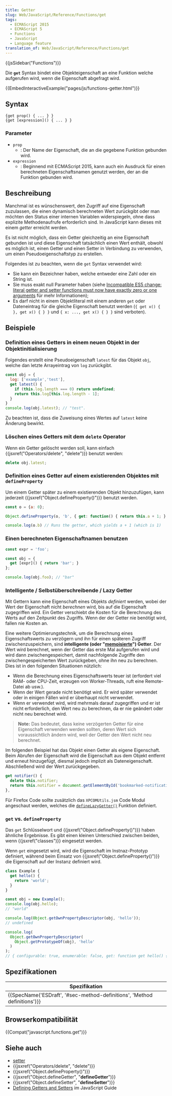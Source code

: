 ```yaml
---
title: Getter
slug: Web/JavaScript/Reference/Functions/get
tags:
  - ECMAScript 2015
  - ECMAScript 5
  - Functions
  - JavaScript
  - Language feature
translation_of: Web/JavaScript/Reference/Functions/get
---
```

{{jsSidebar("Functions")}}

Die **`get`** Syntax bindet eine Objekteigenschaft an eine Funktion welche aufgerufen wird, wenn die Eigenschaft abgefragt wird.

{{EmbedInteractiveExample("pages/js/functions-getter.html")}}

## Syntax

    {get prop() { ... } }
    {get [expression]() { ... } }

### Parameter

- `prop`
  - : Der Name der Eigenschaft, die an die gegebene Funktion gebunden wird.
- `expression`
  - : Beginnend mit ECMAScript 2015, kann auch ein Ausdruck für einen berechneten Eigenschaftsnamen genutzt werden, der an die Funktion gebunden wird.

## Beschreibung

Manchmal ist es wünschenswert, den Zugriff auf eine Eigenschaft zuzulassen, die einen dynamisch berechneten Wert zurückgibt oder man möchten den Status einer internen Variablen widerspiegeln, ohne dass explizite Methodenaufrufe erforderlich sind. In JavaScript kann dieses mit einem _getter_ erreicht werden.

Es ist nicht möglich, dass ein Getter gleichzeitig an eine Eigenschaft gebunden ist und diese Eigenschaft tatsächlich einen Wert enthält, obwohl es möglich ist, einen Getter und einen Setter in Verbindung zu verwenden, um einen Pseudoeigenschaftstyp zu erstellen.

Folgendes ist zu beachten, wenn die `get` Syntax verwendet wird:

- Sie kann ein Bezeichner haben, welche entweder eine Zahl oder ein String ist.
- Sie muss exakt null Parameter haben (siehe [Incompatible ES5 change: literal getter and setter functions must now have exactly zero or one arguments](http://whereswalden.com/2010/08/22/incompatible-es5-change-literal-getter-and-setter-functions-must-now-have-exactly-zero-or-one-arguments/) für mehr Informationen);
- Es darf nicht in einem Objektliteral mit einem anderen `get` oder Dateneintrag für die gleiche Eigenschaft benutzt werden (`{ get x() { }, get x() { } }` und `{ x: ..., get x() { } }` sind verboten).

## Beispiele

### Definition eines Getters in einem neuen Objekt in der Objektinitialisierung

Folgendes erstellt eine Pseudoeigenschaft `latest` für das Objekt `obj`, welche dan letzte Arrayeintrag von `log` zurückgibt.

```js
const obj = {
  log: ['example','test'],
  get latest() {
    if (this.log.length === 0) return undefined;
    return this.log[this.log.length - 1];
  }
}
console.log(obj.latest); // "test".
```

Zu beachten ist, dass die Zuweisung eines Wertes auf `latest` keine Änderung bewirkt.

### Löschen eines Getters mit dem `delete` Operator

Wenn ein Getter gelöscht werden soll, kann einfach {{jsxref("Operators/delete", "delete")}} benutzt werden:

```js
delete obj.latest;
```

### Definition eines Getter auf einem existierenden Objektes mit `defineProperty`

Um einem Getter später zu einem existierenden Objekt hinzuzufügen, kann jederzeit {{jsxref("Object.defineProperty()")}} benutzt werden.

```js
const o = {a: 0};

Object.defineProperty(o, 'b', { get: function() { return this.a + 1; } });

console.log(o.b) // Runs the getter, which yields a + 1 (which is 1)
```

### Einen berechneten Eigenschaftnamen benutzen

```js
const expr = 'foo';

const obj = {
  get [expr]() { return 'bar'; }
};

console.log(obj.foo); // "bar"
```

### Intelligente / Selbstüberschreibende / Lazy Getter

Mit Gettern kann eine Eigenschaft eines Objekts _definiert_ werden, wobei der Wert der Eigenschaft nicht _berechnen_ wird, bis auf die Eigenschaft zugegriffen wird. Ein Getter verschiebt die Kosten für die Berechnung des Werts auf den Zeitpunkt des Zugriffs. Wenn der der Getter nie benötigt wird, fallen nie Kosten an.

Eine weitere Optimierungstechnik, um die Berechnung eines Eigenschaftswerts zu verzögern und ihn für einen späteren Zugriff zwischenzuspeichern, sind **intelligente (oder "[memoisierte](https://de.wikipedia.org/wiki/Memoisation)") Getter**. Der Wert wird berechnet, wenn der Getter das erste Mal aufgerufen wird und wird dann zwischengespeichert, damit nachfolgende Zugriffe den zwischengespeicherten Wert zurückgeben, ohne ihn neu zu berechnen. Dies ist in den folgenden Situationen nützlich:

- Wenn die Berechnung eines Eigenschaftswerts teuer ist (erfordert viel RAM- oder CPU-Zeit, erzeugen von Worker-Threads, ruft eine Remote-Datei ab usw.).
- Wenn der Wert gerade nicht benötigt wird. Er wird später verwendet oder in einigen Fällen wird er überhaupt nicht verwendet.
- Wenn er verwendet wird, wird mehrmals darauf zugegriffen und er ist nicht erforderlich, den Wert neu zu berechnen, da er nie geändert oder nicht neu berechnet wird.

> **Note:** Das bedeutet, dass keine verzögerten Getter für eine Eigenschaft verwenden werden sollten, deren Wert sich voraussichtlich ändern wird, weil der Getter den Wert nicht neu berechnet.

Im folgenden Beispiel hat das Objekt einen Getter als eigene Eigenschaft. Beim Abrufen der Eigenschaft wird die Eigenschaft aus dem Objekt entfernt und erneut hinzugefügt, diesmal jedoch implizit als Dateneigenschaft. Abschließend wird der Wert zurückgegeben.

```js
get notifier() {
  delete this.notifier;
  return this.notifier = document.getElementById('bookmarked-notification-anchor');
},
```

Für Firefox Code sollte zusätzlich das `XPCOMUtils.jsm` Code Modul angeschaut werden, welches die [`defineLazyGetter()`](</de/docs/Mozilla/JavaScript_code_modules/XPCOMUtils.jsm#defineLazyGetter()>) Funktion definiert.

### `get` vs. `defineProperty`

Das `get` Schlüsselwort und {{jsxref("Object.defineProperty()")}} haben ähnliche Ergebnisse. Es gibt einen kleinen Unterschied zwischen beiden, wenn {{jsxref("classes")}} eingesetzt werden.

Wenn `get` eingesetzt wird, wird die Eigenschaft im Instnaz-Prototyp definiert, während beim Einsatz von {{jsxref("Object.defineProperty()")}} die Eigenschaft auf der Instanz definiert wird.

```js
class Example {
  get hello() {
    return 'world';
  }
}

const obj = new Example();
console.log(obj.hello);
// "world"

console.log(Object.getOwnPropertyDescriptor(obj, 'hello'));
// undefined

console.log(
  Object.getOwnPropertyDescriptor(
    Object.getPrototypeOf(obj), 'hello'
  )
);
// { configurable: true, enumerable: false, get: function get hello() { return 'world'; }, set: undefined }
```

## Spezifikationen

| Spezifikation                                                                                    |
| ------------------------------------------------------------------------------------------------ |
| {{SpecName('ESDraft', '#sec-method-definitions', 'Method definitions')}} |

## Browserkompatibilität

{{Compat("javascript.functions.get")}}

## Siehe auch

- [setter](/de/docs/Web/JavaScript/Reference/Functions/set)
- {{jsxref("Operators/delete", "delete")}}
- {{jsxref("Object.defineProperty()")}}
- {{jsxref("Object.defineGetter", "__defineGetter__")}}
- {{jsxref("Object.defineSetter", "__defineSetter__")}}
- [Defining Getters and Setters](/de/docs/Web/JavaScript/Guide/Working_with_Objects#Defining_getters_and_setters) im JavaScript Guide
